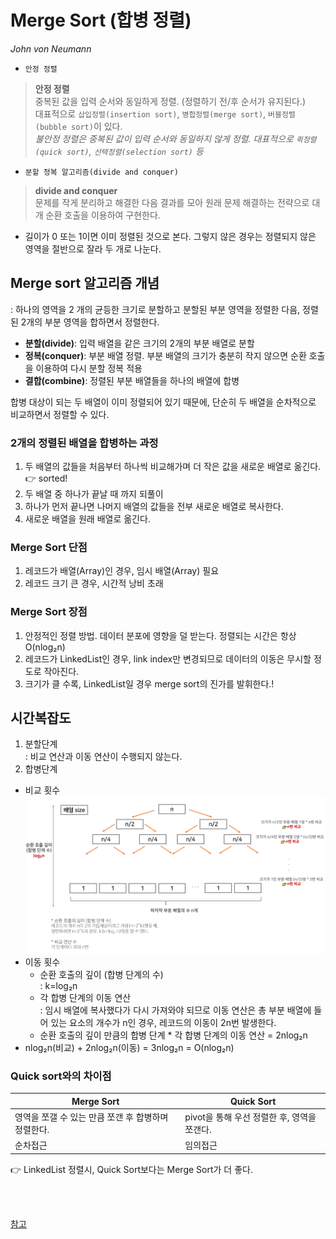 # Merge Sort (합병 정렬)
_John von Neumann_

* `안정 정렬`   
> **안정 정렬**  
> 중복된 값을 입력 순서와 동일하게 정렬. (정렬하기 전/후 순서가 유지된다.)  
> 대표적으로 `삽입정렬(insertion sort)`, `병합정렬(merge sort)`, `버블정렬(bubble sort)`이 있다.  
> _불안정 정렬은 중복된 값이 입력 순서와 동일하지 않게 정렬. 대표적으로 `퀵정렬(quick sort)`, `선택정렬(selection sort)` 등_

* `분할 정복 알고리즘(divide and conquer)`  
> **divide and conquer**  
> 문제를 작게 분리하고 해결한 다음 결과를 모아 원래 문제 해결하는 전략으로 대개 순환 호출을 이용하여 구현한다.  
 
* 길이가 0 또는 1이면 이미 정렬된 것으로 본다. 그렇지 않은 경우는 정렬되지 않은 영역을 절반으로 잘라 두 개로 나눈다.  


## Merge sort 알고리즘 개념
: 하나의 영역을 2 개의 균등한 크기로 분할하고 분할된 부분 영역을 정렬한 다음, 정렬된 2개의 부분 영역을 합하면서 정렬한다.  
* **분할(divide)**: 입력 배열을 같은 크기의 2개의 부분 배열로 분할  
* **정복(conquer)**: 부분 배열 정렬. 부분 배열의 크기가 충분히 작지 않으면 순환 호출을 이용하여 다시 분할 정복 적용  
* **결합(combine)**: 정렬된 부분 배열들을 하나의 배열에 합병  


합병 대상이 되는 두 배열이 이미 정렬되어 있기 때문에, 단순히 두 배열을 순차적으로 비교하면서 정렬할 수 있다.  
### 2개의 정렬된 배열을 합병하는 과정  
1. 두 배열의 값들을 처음부터 하나씩 비교해가며 더 작은 값을 새로운 배열로 옮긴다. 👉 sorted!
2. 두 배열 중 하나가 끝날 때 까지 되풀이
3. 하나가 먼저 끝나면 나머지 배열의 값들을 전부 새로운 배열로 복사한다. 
4. 새로운 배열을 원래 배열로 옮긴다. 

### Merge Sort 단점
1. 레코드가 배열(Array)인 경우, 임시 배열(Array) 필요
2. 레코드 크기 큰 경우, 시간적 낭비 초래
### Merge Sort 장점
1. 안정적인 정렬 방법. 데이터 분포에 영향을 덜 받는다. 정렬되는 시간은 항상 O(nlog₂n)
2. 레코드가 LinkedList인 경우, link index만 변경되므로 데이터의 이동은 무시할 정도로 작아진다.
3. 크기가 클 수록, LinkedList일 경우 merge sort의 진가를 발휘한다.!


## 시간복잡도
1. 분할단계  
: 비교 연산과 이동 연산이 수행되지 않는다.
2. 합병단계  
* 비교 횟수  
![Merge Sort](images/mergesort.png)
* 이동 횟수
  * 순환 호출의 깊이 (합병 단계의 수)  
    : k=log₂n 
  * 각 합병 단계의 이동 연산  
    : 임시 배열에 복사했다가 다시 가져와야 되므로 이동 연산은 총 부분 배열에 들어 있는 요소의 개수가 n인 경우, 레코드의 이동이 2n번 발생한다. 
  * 순환 호출의 깊이 만큼의 합병 단계 * 각 합병 단계의 이동 연산 = 2nlog₂n
* nlog₂n(비교) + 2nlog₂n(이동) = 3nlog₂n = O(nlog₂n)


### Quick sort와의 차이점
|Merge Sort|Quick Sort|
|---|---|
|영역을 쪼갤 수 있는 만큼 쪼갠 후 합병하며 정렬한다.|pivot을 통해 우선 정렬한 후, 영역을 쪼갠다.|
|순차접근|임의접근|  

👉 LinkedList 정렬시, Quick Sort보다는 Merge Sort가 더 좋다.  





<br/><br/>


[참고](https://gmlwjd9405.github.io/2018/05/08/algorithm-merge-sort.html)
